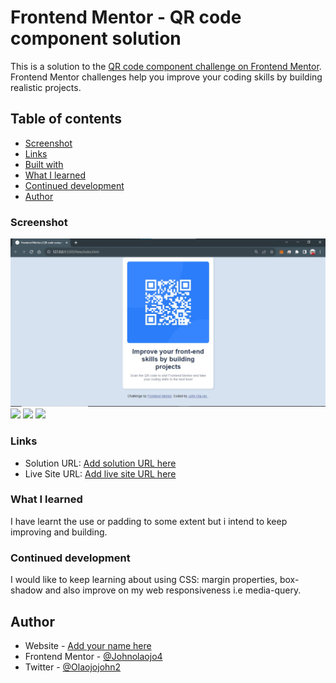 # Frontend Mentor - QR code component solution

This is a solution to the [QR code component challenge on Frontend Mentor](https://www.frontendmentor.io/challenges/qr-code-component-iux_sIO_H). Frontend Mentor challenges help you improve your coding skills by building realistic projects. 

## Table of contents

  - [Screenshot](#screenshot)
  - [Links](#links)
  - [Built with](#built-with)
  - [What I learned](#what-i-learned)
  - [Continued development](#continued-development)
  - [Author](#author)




### Screenshot


![](/images/Solution.jpg)
![](/New/images/CSS%20Solution1.jpg)
![](/New/images/CSS%20Solution2.jpg)
![](/New/images/HTML%20solution.jpg)



### Links

- Solution URL: [Add solution URL here](https://your-solution-url.com)
- Live Site URL: [Add live site URL here](https://your-live-site-url.com)




### What I learned

I have learnt the use or padding to some extent but i intend to keep improving and building.




### Continued development

I would like to keep learning about using CSS: margin properties, box-shadow and also improve on my web responsiveness i.e media-query.


## Author

- Website - [Add your name here](https://www.your-site.com)
- Frontend Mentor - [@Johnolaojo4](https://www.frontendmentor.io/profile/johnolaojo4)
- Twitter - [@Olaojojohn2](https://twitter.com/Olaojojohn2)
